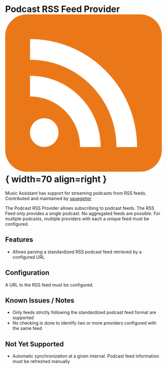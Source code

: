 # Podcast RSS Feed Provider ![Preview image](../assets/icons/rss-icon.png){ width=70 align=right }

Music Assistant has support for streaming podcasts from RSS feeds. Contributed and maintained by [sauegetier](https://github.com/saeugetier)

The Podcast RSS Provider allows subscribing to podcast feeds. The RSS Feed only provides a single podcast. No aggregated feeds are possible. For multiple podcasts, multiple providers with each a unique feed must be configured.

## Features

- Allows parsing a standardized RSS podcast feed retrieved by a configured URL

## Configuration

A URL to the RSS feed must be configured.

## Known Issues / Notes

- Only feeds strictly following the standardized podcast feed format are supported
- No checking is done to identify two or more providers configured with the same feed

## Not Yet Supported

- Automatic synchronization at a given interval. Podcast feed information must be refreshed manually
